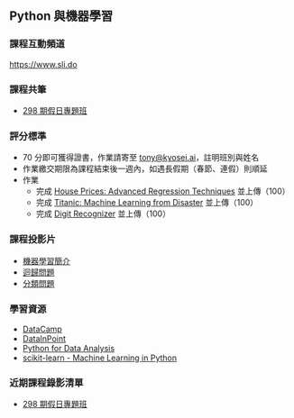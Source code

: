 ## Python 與機器學習

### 課程互動頻道

<https://www.sli.do>

### 課程共筆

- [298 期假日專題班](https://colab.research.google.com/drive/1Uq3FV0ayZTKbWjThr73Oc3IOaVBa_Kld)

### 評分標準

- 70 分即可獲得證書，作業請寄至 tony@kyosei.ai，註明班別與姓名
- 作業繳交期限為課程結束後一週內，如遇長假期（春節、連假）則順延
- 作業
    - 完成 [House Prices: Advanced Regression Techniques](https://www.kaggle.com/c/house-prices-advanced-regression-techniques) 並上傳（100）
    - 完成 [Titanic: Machine Learning from Disaster](https://www.kaggle.com/c/titanic) 並上傳（100）
    - 完成 [Digit Recognizer](https://www.kaggle.com/c/digit-recognizer) 並上傳（100）

### 課程投影片

- [機器學習簡介](https://yaojenkuo.github.io/python_4_ds/intro_2_ml.slides.html)
- [迴歸問題](https://yaojenkuo.github.io/python_4_ds/regression.slides.html)
- [分類問題](https://yaojenkuo.github.io/python_4_ds/classification.slides.html)

### 學習資源

- [DataCamp](https://www.datacamp.com?tap_a=5644-dce66f&tap_s=194899-1fb421)
- [DataInPoint](https://medium.com/datainpoint)
- [Python for Data Analysis](http://shop.oreilly.com/product/0636920023784.do)
- [scikit-learn - Machine Learning in Python](http://scikit-learn.org/stable/)

### 近期課程錄影清單

- [298 期假日專題班](https://www.youtube.com/playlist?list=PLEq7iw5uOtuUvL7tI_hPwHMov2OygFwvN)
